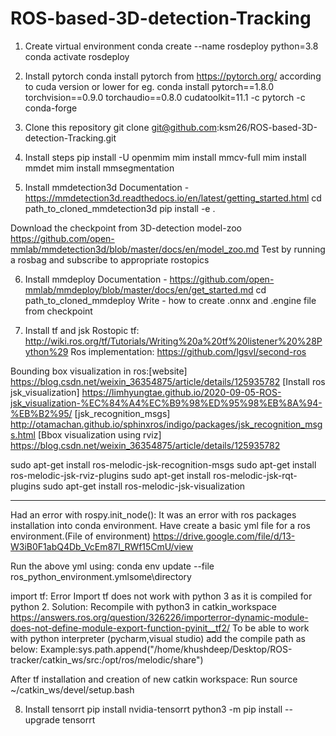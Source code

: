 # ROS-based-3D-detection-Tracking

1) Create virtual environment
conda create --name rosdeploy python=3.8
conda activate rosdeploy

2) Install pytorch 
conda install pytorch from https://pytorch.org/ according to cuda version or lower for eg. 
conda install pytorch==1.8.0 torchvision==0.9.0 torchaudio==0.8.0 cudatoolkit=11.1 -c pytorch -c conda-forge

3) Clone this repository 
git clone git@github.com:ksm26/ROS-based-3D-detection-Tracking.git

4) Install steps 
pip install -U openmim
mim install mmcv-full
mim install mmdet
mim install mmsegmentation

5) Install mmdetection3d Documentation - https://mmdetection3d.readthedocs.io/en/latest/getting_started.html
cd path_to_cloned_mmdetection3d
pip install -e .

Download the checkpoint from 3D-detection model-zoo https://github.com/open-mmlab/mmdetection3d/blob/master/docs/en/model_zoo.md
Test by running a rosbag and subscribe to appropriate rostopics 

6) Install mmdeploy Documentation - https://github.com/open-mmlab/mmdeploy/blob/master/docs/en/get_started.md
cd path_to_cloned_mmdeploy 
Write - how to create .onnx and .engine file from checkpoint


7) Install tf and jsk 
Rostopic tf: http://wiki.ros.org/tf/Tutorials/Writing%20a%20tf%20listener%20%28Python%29
Ros implementation: https://github.com/lgsvl/second-ros

Bounding box visualization in ros:[website] https://blog.csdn.net/weixin_36354875/article/details/125935782
[Install ros jsk_visualization] https://limhyungtae.github.io/2020-09-05-ROS-jsk_visualization-%EC%84%A4%EC%B9%98%ED%95%98%EB%8A%94-%EB%B2%95/
[jsk_recognition_msgs] http://otamachan.github.io/sphinxros/indigo/packages/jsk_recognition_msgs.html
[Bbox visualization using rviz] https://blog.csdn.net/weixin_36354875/article/details/125935782

sudo apt-get install ros-melodic-jsk-recognition-msgs 
sudo apt-get install ros-melodic-jsk-rviz-plugins
sudo apt-get install ros-melodic-jsk-rqt-plugins
sudo apt-get install ros-melodic-jsk-visualization

-----------------------------------------------------------------------------------------------------------------------------------------------
Had an error with rospy.init_node(): It was an error with ros packages installation into conda environment. Have create a basic yml file for a ros environment.(File of environment) https://drive.google.com/file/d/13-W3iB0F1abQ4Db_VcEm87l_RWf15CmU/view 

Run the above yml using: conda env update --file ros_python_environment.ymlsome\directory

import tf: Error
Import tf does not work with python 3 as it is compiled for python 2. 
Solution: Recompile with python3 in catkin_workspace
https://answers.ros.org/question/326226/importerror-dynamic-module-does-not-define-module-export-function-pyinit__tf2/
To be able to work with python interpreter (pycharm,visual studio) add the compile path as below:
Example:sys.path.append("/home/khushdeep/Desktop/ROS-tracker/catkin_ws/src:/opt/ros/melodic/share")

After tf installation and creation of new catkin workspace: 
Run source ~/catkin_ws/devel/setup.bash

8) Install tensorrt 
pip install nvidia-tensorrt
python3 -m pip install --upgrade tensorrt


